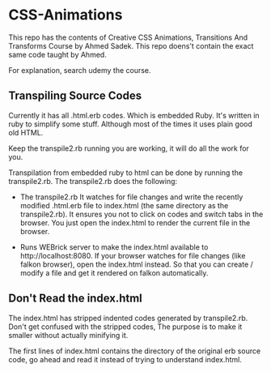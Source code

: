# CSS-Animations

This repo has the contents of Creative CSS Animations, Transitions And Transforms Course by Ahmed Sadek. This repo doens't contain the exact same code taught by Ahmed.

For explanation, search udemy the course.

## Transpiling Source Codes
Currently it has all .html.erb codes. Which is embedded Ruby. It's written in ruby to simplify some stuff. Although most of the times it uses plain good old HTML.

Keep the transpile2.rb running you are working, it will do all the work for you.

Transpilation from embedded ruby to html can be done by running the transpile2.rb. The transpile2.rb does the following:

+ The transpile2.rb It watches for file changes and write the recently modified .html.erb file to index.html (the same directory as the transpile2.rb). It ensures you not to click on codes and switch tabs in the browser. You just open the index.html to render the current file in the browser.

+ Runs WEBrick server to make the index.html available to http://localhost:8080. If your browser watches for file changes (like falkon browser), open the index.html instead. So that you can create / modify a file and get it rendered on falkon automatically. 

## Don't Read the index.html
The index.html has stripped indented codes generated by transpile2.rb. Don't get confused with the stripped codes, The purpose is to make it smaller without actually minifying it.

The first lines of index.html contains the directory of the original erb source code, go ahead and read it instead of trying to understand index.html.
